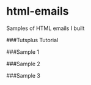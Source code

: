 # html-emails
Samples of HTML emails I built

###Tutsplus Tutorial


###Sample 1


###Sample 2


###Sample 3
